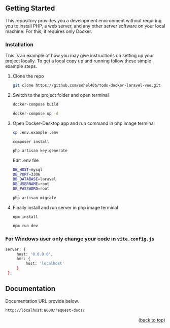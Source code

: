 <a name="readme-top"></a>

<!-- GETTING STARTED -->
## Getting Started

This repository provides you a development environment without requiring you to install PHP, a web server, and any other server software on your local machine. For this, it requires only Docker.

### Installation

This is an example of how you may give instructions on setting up your project locally. To get a local copy up and running follow these simple example steps.

1. Clone the repo
   ```sh
   git clone https://github.com/sohel40b/todo-docker-laravel-vue.git
   ```
2. Switch to the project folder and open terminal 
   ```sh
   docker-compose build
   ```
   ```sh
   docker-compose up -d
   ```
3. Open Docker-Desktop app and run command in php image terminal
   ```sh
   cp .env.example .env
   ```
   ```sh
   composer install
   ```
   ```sh
   php artisan key:generate 
   ```
   Edit .env file
   ```sh
   DB_HOST=mysql
   DB_PORT=3306
   DB_DATABASE=laravel
   DB_USERNAME=root
   DB_PASSWORD=root
   ```
   ```sh
   php artisan migrate
   ```
5. Finally install and run server in php image terminal
   ```sh
   npm install
   ```
   ```sh
   npm run dev
   ```
   
 ### For Windows user only change your code in `vite.config.js`
   ```sh
   server: {
        host: '0.0.0.0',
        hmr: {
            host: 'localhost'
        }
    },
   ```
<!-- Documentation -->
## Documentation

Documentation URL provide below.
```sh
http://localhost:8000/request-docs/
```

<p align="right">(<a href="#readme-top">back to top</a>)</p>
